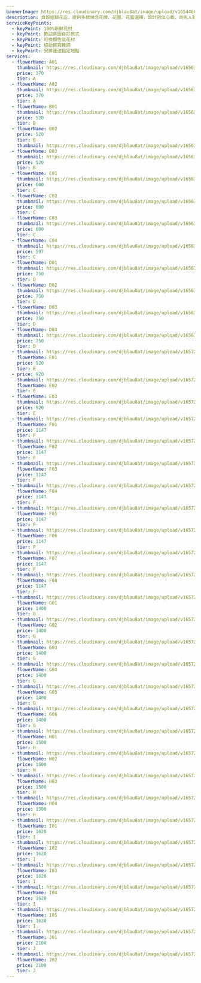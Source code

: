 ```yaml
---
bannerImage: https://res.cloudinary.com/djblau8at/image/upload/v1654466911/pexels-ksenia-chernaya-8986709_jdxare.jpg
description: 自設經驗花店，提供多款悼念花牌、花圈、花籃選擇，設計別出心裁，向先人致崇高敬意，免費安排送抵喪禮場地。
serviceKeyPoints:
  - keyPoint: 100%新鮮花材
  - keyPoint: 歡迎來圖自訂款式
  - keyPoint: 可換顏色及花材
  - keyPoint: 協助撰寫輓詞
  - keyPoint: 安排運送指定地點
services:
  - flowerName: A01
    thumbnail: https://res.cloudinary.com/djblau8at/image/upload/v1656362963/A01_xtjbpf.jpg
    price: 370
    tier: A
  - flowerName: A02
    thumbnail: https://res.cloudinary.com/djblau8at/image/upload/v1656362965/A02_ku2sqf.jpg
    price: 370
    tier: A
  - flowerName: B01
    thumbnail: https://res.cloudinary.com/djblau8at/image/upload/v1656363129/B01_e6ryui.jpg
    price: 520
    tier: B
  - flowerName: B02
    price: 520
    tier: B
    thumbnail: https://res.cloudinary.com/djblau8at/image/upload/v1656363130/B02_ilfbhy.jpg
  - flowerName: B03
    thumbnail: https://res.cloudinary.com/djblau8at/image/upload/v1656363132/B03_aj5i05.jpg
    price: 520
    tier: B
  - flowerName: C01
    thumbnail: https://res.cloudinary.com/djblau8at/image/upload/v1656363208/C01_wzte6d.jpg
    price: 600
    tier: C
  - flowerName: C02
    thumbnail: https://res.cloudinary.com/djblau8at/image/upload/v1656363212/C02_lc9w0w.jpg
    price: 600
    tier: C
  - flowerName: C03
    thumbnail: https://res.cloudinary.com/djblau8at/image/upload/v1656363217/C03_mlhvmb.jpg
    price: 600
    tier: C
  - flowerName: C04
    thumbnail: https://res.cloudinary.com/djblau8at/image/upload/v1656363223/C04_q9dokv.jpg
    price: 597
    tier: C
  - flowerName: D01
    thumbnail: https://res.cloudinary.com/djblau8at/image/upload/v1656363342/D01_igqmht.jpg
    price: 750
    tier: D
  - flowerName: D02
    thumbnail: https://res.cloudinary.com/djblau8at/image/upload/v1656363350/D02_bvopoq.jpg
    price: 750
    tier: D
  - flowerName: D03
    thumbnail: https://res.cloudinary.com/djblau8at/image/upload/v1656363360/D03_joxxww.jpg
    price: 750
    tier: D
  - flowerName: D04
    thumbnail: https://res.cloudinary.com/djblau8at/image/upload/v1656363370/D04_dtpvtk.jpg
    price: 750
    tier: D
  - thumbnail: https://res.cloudinary.com/djblau8at/image/upload/v1657275427/E01_e0lpde.jpg
    flowerName: E01
    price: 920
    tier: E
  - price: 920
    thumbnail: https://res.cloudinary.com/djblau8at/image/upload/v1657275429/E02_ogbo01.jpg
    flowerName: E02
    tier: E
  - flowerName: E03
    thumbnail: https://res.cloudinary.com/djblau8at/image/upload/v1657275432/E03_lgqcms.jpg
    price: 920
    tier: E
  - thumbnail: https://res.cloudinary.com/djblau8at/image/upload/v1657275558/F01_jjqlji.jpg
    flowerName: F01
    price: 1147
    tier: F
  - thumbnail: https://res.cloudinary.com/djblau8at/image/upload/v1657275563/F02_i1m4xk.jpg
    flowerName: F02
    price: 1147
    tier: F
  - thumbnail: https://res.cloudinary.com/djblau8at/image/upload/v1657275568/F03_esqys9.jpg
    flowerName: F03
    price: 1147
    tier: F
  - thumbnail: https://res.cloudinary.com/djblau8at/image/upload/v1657275573/F04_whdkhn.jpg
    flowerName: F04
    price: 1147
    tier: F
  - thumbnail: https://res.cloudinary.com/djblau8at/image/upload/v1657275580/F05_zk7abo.jpg
    flowerName: F05
    price: 1147
    tier: F
  - thumbnail: https://res.cloudinary.com/djblau8at/image/upload/v1657275588/F06_lei2il.jpg
    flowerName: F06
    price: 1147
    tier: F
  - thumbnail: https://res.cloudinary.com/djblau8at/image/upload/v1657275598/F07_cct6sg.jpg
    flowerName: F07
    price: 1147
    tier: F
  - thumbnail: https://res.cloudinary.com/djblau8at/image/upload/v1657275609/F08_tss2td.jpg
    flowerName: F08
    price: 1147
    tier: F
  - thumbnail: https://res.cloudinary.com/djblau8at/image/upload/v1657275792/G01_sbns5h.jpg
    flowerName: G01
    price: 1400
    tier: G
  - thumbnail: https://res.cloudinary.com/djblau8at/image/upload/v1657275793/G02_ahbosq.jpg
    flowerName: G02
    price: 1400
    tier: G
  - thumbnail: https://res.cloudinary.com/djblau8at/image/upload/v1657275795/G03_rdxcxi.jpg
    flowerName: G03
    price: 1400
    tier: G
  - thumbnail: https://res.cloudinary.com/djblau8at/image/upload/v1657275798/G04_tiakmt.jpg
    flowerName: G04
    price: 1400
    tier: G
  - thumbnail: https://res.cloudinary.com/djblau8at/image/upload/v1657275802/G05_ft1eom.jpg
    flowerName: G05
    price: 1400
    tier: G
  - thumbnail: https://res.cloudinary.com/djblau8at/image/upload/v1657275807/G06_j05anz.jpg
    flowerName: G06
    price: 1400
    tier: G
  - thumbnail: https://res.cloudinary.com/djblau8at/image/upload/v1657275919/H01_f5vigt.jpg
    flowerName: H01
    price: 1500
    tier: H
  - thumbnail: https://res.cloudinary.com/djblau8at/image/upload/v1657275925/H02_dwjaxd.jpg
    flowerName: H02
    price: 1500
    tier: H
  - thumbnail: https://res.cloudinary.com/djblau8at/image/upload/v1657275933/H03_dhgmxb.jpg
    flowerName: H03
    price: 1500
    tier: H
  - thumbnail: https://res.cloudinary.com/djblau8at/image/upload/v1657275942/H04_jifcsb.jpg
    flowerName: H04
    price: 1500
    tier: H
  - thumbnail: https://res.cloudinary.com/djblau8at/image/upload/v1657276060/I01_uyug1f.jpg
    flowerName: I01
    price: 1620
    tier: I
  - thumbnail: https://res.cloudinary.com/djblau8at/image/upload/v1657276078/I02_w0fw9c.jpg
    flowerName: I02
    price: 1620
    tier: I
  - thumbnail: https://res.cloudinary.com/djblau8at/image/upload/v1657276084/I03_qqhhro.jpg
    flowerName: I03
    price: 1620
    tier: I
  - thumbnail: https://res.cloudinary.com/djblau8at/image/upload/v1657276097/I04_q3tirs.jpg
    flowerName: I04
    price: 1620
    tier: I
  - thumbnail: https://res.cloudinary.com/djblau8at/image/upload/v1657276111/I05_mvd1d6.jpg
    flowerName: I05
    price: 1620
    tier: I
  - thumbnail: https://res.cloudinary.com/djblau8at/image/upload/v1657276663/J01_a90y4y.jpg
    flowerName: J01
    price: 2100
    tier: J
  - thumbnail: https://res.cloudinary.com/djblau8at/image/upload/v1657276679/J02_zublyn.jpg
    flowerName: J02
    price: 2100
    tier: J
---
```

